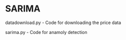# SARIMA

datadownload.py - Code for downloading the price data 

sarima.py - Code for anamoly detection
